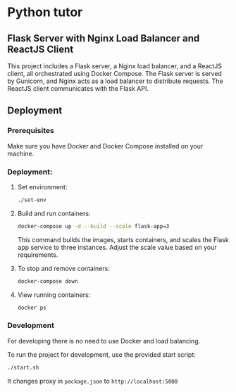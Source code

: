 # Python tutor

## Flask Server with Nginx Load Balancer and ReactJS Client

This project includes a Flask server, a Nginx load balancer, and a ReactJS client, all orchestrated using Docker Compose. The Flask server is served by Gunicorn, and Nginx acts as a load balancer to distribute requests. The ReactJS client communicates with the Flask API.

## Deployment

### Prerequisites

Make sure you have Docker and Docker Compose installed on your machine.

### Deployment:

1. Set environment:

    ```bash
    ./set-env
    ```

2. Build and run containers:

    ```bash
    docker-compose up -d --build --scale flask-app=3
    ```

    This command builds the images, starts containers, and scales the Flask app service to three instances. Adjust the scale value based on your requirements.

3. To stop and remove containers:

    ```bash
    docker-compose down
    ```

4. View running containers:

    ```bash
    docker ps
    ```

### Development

For developing there is no need to use Docker and load balancing.

To run the project for development, use the provided start script:

```bash
./start.sh
```

It changes proxy in `package.json` to `http://localhost:5000`
